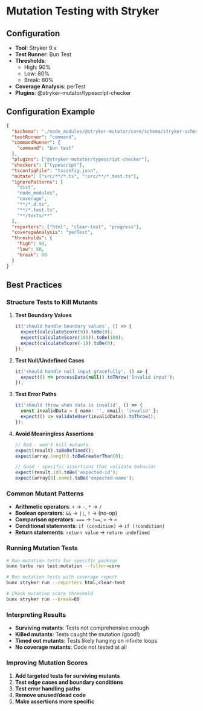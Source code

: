 # Mutation Testing with Stryker

## Configuration

- **Tool**: Stryker 9.x
- **Test Runner**: Bun Test
- **Thresholds**:
  - High: 90%
  - Low: 80%
  - Break: 80%
- **Coverage Analysis**: perTest
- **Plugins**: @stryker-mutator/typescript-checker

## Configuration Example

```json
{
  "$schema": "./node_modules/@stryker-mutator/core/schema/stryker-schema.json",
  "testRunner": "command",
  "commandRunner": {
    "command": "bun test"
  },
  "plugins": ["@stryker-mutator/typescript-checker"],
  "checkers": ["typescript"],
  "tsconfigFile": "tsconfig.json",
  "mutate": ["src/**/*.ts", "!src/**/*.test.ts"],
  "ignorePatterns": [
    "dist",
    "node_modules",
    "coverage",
    "**/*.d.ts",
    "**/*.test.ts",
    "**/tests/**"
  ],
  "reporters": ["html", "clear-text", "progress"],
  "coverageAnalysis": "perTest",
  "thresholds": {
    "high": 90,
    "low": 80,
    "break": 80
  }
}
```

## Best Practices

### Structure Tests to Kill Mutants

1. **Test Boundary Values**
   ```typescript
   it('should handle boundary values', () => {
     expect(calculateScore(0)).toBe(0);
     expect(calculateScore(100)).toBe(100);
     expect(calculateScore(-1)).toBe(0);
   });
   ```

2. **Test Null/Undefined Cases**
   ```typescript
   it('should handle null input gracefully', () => {
     expect(() => processData(null)).toThrow('Invalid input');
   });
   ```

3. **Test Error Paths**
   ```typescript
   it('should throw when data is invalid', () => {
     const invalidData = { name: '', email: 'invalid' };
     expect(() => validateUser(invalidData)).toThrow();
   });
   ```

4. **Avoid Meaningless Assertions**
   ```typescript
   // Bad - won't kill mutants
   expect(result).toBeDefined();
   expect(array.length).toBeGreaterThan(0);

   // Good - specific assertions that validate behavior
   expect(result.id).toBe('expected-id');
   expect(array[0].name).toBe('expected-name');
   ```

### Common Mutant Patterns

- **Arithmetic operators**: `+` → `-`, `*` → `/`
- **Boolean operators**: `&&` → `||`, `!` → (no-op)
- **Comparison operators**: `===` → `!==`, `>` → `<`
- **Conditional statements**: `if (condition)` → `if (!condition)`
- **Return statements**: `return value` → `return undefined`

### Running Mutation Tests

```bash
# Run mutation tests for specific package
bunx turbo run test:mutation --filter=core

# Run mutation tests with coverage report
bunx stryker run --reporters html,clear-text

# Check mutation score threshold
bunx stryker run --break=80
```

### Interpreting Results

- **Surviving mutants**: Tests not comprehensive enough
- **Killed mutants**: Tests caught the mutation (good!)
- **Timed out mutants**: Tests likely hanging on infinite loops
- **No coverage mutants**: Code not tested at all

### Improving Mutation Scores

1. **Add targeted tests for surviving mutants**
2. **Test edge cases and boundary conditions**
3. **Test error handling paths**
4. **Remove unused/dead code**
5. **Make assertions more specific**